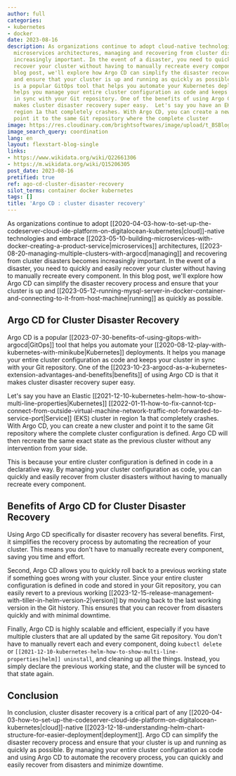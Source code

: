 ```yaml
---
author: full
categories:
- kubernetes
- docker
date: 2023-08-16
description: As organizations continue to adopt cloud-native technologies and embrace
  microservices architectures, managing and recovering from cluster disasters becomes
  increasingly important. In the event of a disaster, you need to quickly and easily
  recover your cluster without having to manually recreate every component. In this
  blog post, we'll explore how Argo CD can simplify the disaster recovery process
  and ensure that your cluster is up and running as quickly as possible.   Argo CD
  is a popular GitOps tool that helps you automate your Kubernetes deployments. It
  helps you manage your entire cluster configuration as code and keeps your cluster
  in sync with your Git repository. One of the benefits of using Argo CD is that it
  makes cluster disaster recovery super easy.  Let's say you have an EKS cluster in
  region 1a that completely crashes. With Argo CD, you can create a new cluster and
  point it to the same Git repository where the complete cluster
image: https://res.cloudinary.com/brightsoftwares/image/upload/t_BSBlogImage/v1/brightsoftwares.com.blog/nT4k2JDtwTQ
image_search_query: coordination
lang: en
layout: flexstart-blog-single
links:
- https://www.wikidata.org/wiki/Q22661306
- https://m.wikidata.org/wiki/Q15206305
post_date: 2023-08-16
pretified: true
ref: ago-cd-cluster-disaster-recovery
silot_terms: container docker kubernetes
tags: []
title: 'Argo CD : cluster disaster recovery'
---
```


As organizations continue to adopt [[2020-04-03-how-to-set-up-the-codeserver-cloud-ide-platform-on-digitalocean-kubernetes|cloud]]-native technologies and embrace [[2023-05-10-building-microservices-with-docker-creating-a-product-service|microservices]] architectures, [[2023-08-20-managing-multiple-clusters-with-argocd|managing]] and recovering from cluster disasters becomes increasingly important. In the event of a disaster, you need to quickly and easily recover your cluster without having to manually recreate every component. In this blog post, we'll explore how Argo CD can simplify the disaster recovery process and ensure that your cluster is up and [[2023-05-12-running-mysql-server-in-docker-container-and-connecting-to-it-from-host-machine|running]] as quickly as possible.

## Argo CD for Cluster Disaster Recovery

Argo CD is a popular [[2023-07-30-benefits-of-using-gitops-with-argocd|GitOps]] tool that helps you automate your [[2020-08-12-play-with-kubernetes-with-minikube|Kubernetes]] deployments. It helps you manage your entire cluster configuration as code and keeps your cluster in sync with your Git repository. One of the [[2023-10-23-argocd-as-a-kubernetes-extension-advantages-and-benefits|benefits]] of using Argo CD is that it makes cluster disaster recovery super easy.

Let's say you have an Elastic [[2021-12-10-kubernetes-helm-how-to-show-multi-line-properties|Kubernetes]] [[2022-01-11-how-to-fix-cannot-tcp-connect-from-outside-virtual-machine-network-traffic-not-forwarded-to-service-port|Service]] (EKS) cluster in region 1a that completely crashes. With Argo CD, you can create a new cluster and point it to the same Git repository where the complete cluster configuration is defined. Argo CD will then recreate the same exact state as the previous cluster without any intervention from your side.

This is because your entire cluster configuration is defined in code in a declarative way. By managing your cluster configuration as code, you can quickly and easily recover from cluster disasters without having to manually recreate every component.

## Benefits of Argo CD for Cluster Disaster Recovery

Using Argo CD specifically for disaster recovery has several benefits. First, it simplifies the recovery process by automating the recreation of your cluster. This means you don't have to manually recreate every component, saving you time and effort.

Second, Argo CD allows you to quickly roll back to a previous working state if something goes wrong with your cluster. Since your entire cluster configuration is defined in code and stored in your Git repository, you can easily revert to a previous working [[2023-12-15-release-management-with-tiller-in-helm-version-2|version]] by moving back to the last working version in the Git history. This ensures that you can recover from disasters quickly and with minimal downtime.

Finally, Argo CD is highly scalable and efficient, especially if you have multiple clusters that are all updated by the same Git repository. You don't have to manually revert each and every component, doing `kubectl delete` or `[[2021-12-10-kubernetes-helm-how-to-show-multi-line-properties|helm]] uninstall`, and cleaning up all the things. Instead, you simply declare the previous working state, and the cluster will be synced to that state again.

## Conclusion

In conclusion, cluster disaster recovery is a critical part of any [[2020-04-03-how-to-set-up-the-codeserver-cloud-ide-platform-on-digitalocean-kubernetes|cloud]]-native [[2023-12-18-understanding-helm-chart-structure-for-easier-deployment|deployment]]. Argo CD can simplify the disaster recovery process and ensure that your cluster is up and running as quickly as possible. By managing your entire cluster configuration as code and using Argo CD to automate the recovery process, you can quickly and easily recover from disasters and minimize downtime.